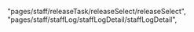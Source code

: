 "pages/staff/releaseTask/releaseSelect/releaseSelect",
"pages/staff/staffLog/staffLogDetail/staffLogDetail",